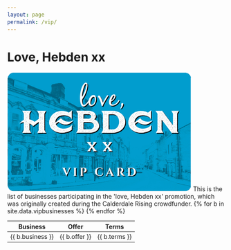 ```yaml
---
layout: page
permalink: /vip/
---
```

# Love, Hebden xx

<img alt="love, Hebden xx" src="/images/love-Hebden-card.png" class='righty flush-align-top'>
This is the list of businesses participating in the 'love, Hebden xx'
promotion, which was originally created during the Calderdale Rising
crowdfunder.

<table class="biz-list cleary">
<thead> <th>Business</th> <th class='offer'>Offer</th> <th>Terms</th> </thead>
<tbody>
{% for b in site.data.vipbusinesses %}
<tr><td>{{ b.business }}</td><td class='offer'>{{ b.offer }}</td><td>{{ b.terms }}</td></tr>
{% endfor %}
</tbody>
</table>
